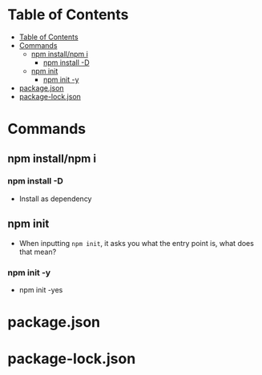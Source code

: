 # Table of Contents
- [Table of Contents](#table-of-contents)
- [Commands](#commands)
  - [npm install/npm i](#npm-installnpm-i)
    - [npm install -D](#npm-install--d)
  - [npm init](#npm-init)
    - [npm init -y](#npm-init--y)
- [package.json](#packagejson)
- [package-lock.json](#package-lockjson)
# Commands
## npm install/npm i
### npm install -D
- Install as dependency
## npm init
- When inputting ```npm init```, it asks you what the entry point is, what does that mean?
### npm init -y
- npm init -yes
# package.json

# package-lock.json
